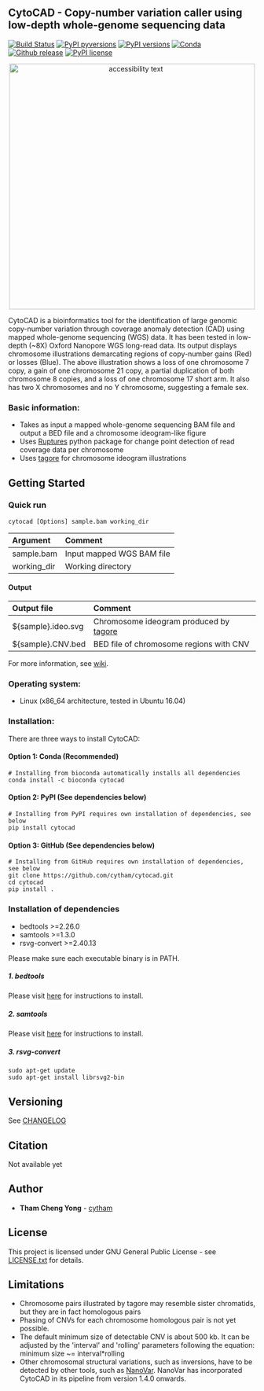 
## CytoCAD - Copy-number variation caller using low-depth whole-genome sequencing data
[![Build Status](https://app.travis-ci.com/cytham/cytocad.svg?branch=master)](https://app.travis-ci.com/github/cytham/cytocad)
[![PyPI pyversions](https://img.shields.io/pypi/pyversions/cytocad)](https://pypi.org/project/cytocad/)
[![PyPI versions](https://img.shields.io/pypi/v/cytocad)](https://pypi.org/project/cytocad/)
[![Conda](https://img.shields.io/conda/v/bioconda/cytocad)](https://anaconda.org/bioconda/cytocad)
[![Github release](https://img.shields.io/github/v/release/cytham/cytocad?include_prereleases)](../../releases)
[![PyPI license](https://img.shields.io/pypi/l/cytocad)](./LICENSE.txt)

<p align="center">
  <img src="https://user-images.githubusercontent.com/25361260/131828572-bfb57cf8-e9e2-4f8d-b200-5b4b5a5b8181.png" width="500" alt="accessibility text" align='center'>
</p>

CytoCAD is a bioinformatics tool for the identification of large genomic copy-number variation through coverage anomaly detection
 (CAD) using mapped whole-genome sequencing (WGS) data. It has been tested in low-depth (~8X) Oxford Nanopore WGS long-read
  data. Its output displays chromosome illustrations demarcating regions of copy-number gains (Red) or losses (Blue). The above illustration shows a loss of one chromosome 7 copy, a gain of one chromosome 21 copy, a partial duplication of both chromosome 8 copies, and a loss of one chromosome 17 short arm. It also has two X chromosomes and no Y chromosome, suggesting a female sex.

### Basic information:
* Takes as input a mapped whole-genome sequencing BAM file and output a BED file and a chromosome ideogram-like figure
* Uses [Ruptures](https://github.com/deepcharles/ruptures) python package for change point detection of read coverage data per
 chromosome 
* Uses [tagore](https://github.com/jordanlab/tagore) for chromosome ideogram illustrations

## Getting Started

### Quick run

```
cytocad [Options] sample.bam working_dir 
```

| Argument | Comment |
| :--- | :--- |
| sample.bam | Input mapped WGS BAM file |
| working_dir | Working directory |

#### Output
| Output file | Comment |
| :--- | :--- |
| ${sample}.ideo.svg | Chromosome ideogram produced by [tagore](https://github.com/jordanlab/tagore) |
| ${sample}.CNV.bed | BED file of chromosome regions with CNV |

For more information, see [wiki](https://github.com/cytham/cytocad/wiki).

### Operating system: 
* Linux (x86_64 architecture, tested in Ubuntu 16.04)  

### Installation:
There are three ways to install CytoCAD:
#### Option 1: Conda (Recommended)
```
# Installing from bioconda automatically installs all dependencies 
conda install -c bioconda cytocad
```
#### Option 2: PyPI (See dependencies below)
```
# Installing from PyPI requires own installation of dependencies, see below
pip install cytocad
```
#### Option 3: GitHub (See dependencies below)
```
# Installing from GitHub requires own installation of dependencies, see below
git clone https://github.com/cytham/cytocad.git 
cd cytocad
pip install .
```

### Installation of dependencies
* bedtools >=2.26.0
* samtools >=1.3.0
* rsvg-convert >=2.40.13

Please make sure each executable binary is in PATH.
##### 1. _bedtools_
Please visit [here](https://bedtools.readthedocs.io/en/latest/content/installation.html) for instructions to install.

##### 2. _samtools_
Please visit [here](http://www.htslib.org/download/) for instructions to install.

##### 3. _rsvg-convert_
```
sudo apt-get update
sudo apt-get install librsvg2-bin
```

## Versioning
See [CHANGELOG](./CHANGELOG.txt)

## Citation

Not available yet

## Author

* **Tham Cheng Yong** - [cytham](https://github.com/cytham)

## License

This project is licensed under GNU General Public License - see [LICENSE.txt](./LICENSE.txt) for details.

## Limitations
* Chromosome pairs illustrated by tagore may resemble sister chromatids, but they are in fact homologous pairs
* Phasing of CNVs for each chromosome homologous pair is not yet possible.
* The default minimum size of detectable CNV is about 500 kb. It can be adjusted by the 'interval' and 'rolling' parameters
 following the equation: minimum size ~= interval*rolling 
* Other chromosomal structural variations, such as inversions, have to be detected by other tools, such as [NanoVar](https://github.com/cytham/nanovar). NanoVar has incorporated CytoCAD in its pipeline from version 1.4.0 onwards.
